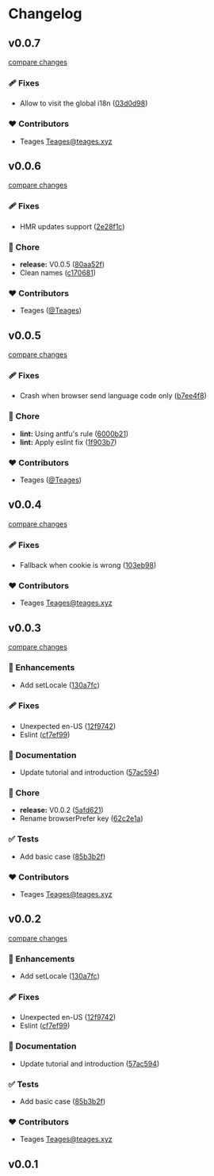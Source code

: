 # Changelog


## v0.0.7

[compare changes](https://github.com/Teages/nuxt-locale-lite/compare/v0.0.6...v0.0.7)

### 🩹 Fixes

- Allow to visit the global i18n ([03d0d98](https://github.com/Teages/nuxt-locale-lite/commit/03d0d98))

### ❤️ Contributors

- Teages <Teages@teages.xyz>

## v0.0.6

[compare changes](https://github.com/Teages/nuxt-locale-lite/compare/v0.0.5...v0.0.6)

### 🩹 Fixes

- HMR updates support ([2e28f1c](https://github.com/Teages/nuxt-locale-lite/commit/2e28f1c))

### 🏡 Chore

- **release:** V0.0.5 ([80aa52f](https://github.com/Teages/nuxt-locale-lite/commit/80aa52f))
- Clean names ([c170681](https://github.com/Teages/nuxt-locale-lite/commit/c170681))

### ❤️ Contributors

- Teages ([@Teages](http://github.com/Teages))

## v0.0.5

[compare changes](https://github.com/Teages/nuxt-locale-lite/compare/v0.0.4...v0.0.5)

### 🩹 Fixes

- Crash when browser send language code only ([b7ee4f8](https://github.com/Teages/nuxt-locale-lite/commit/b7ee4f8))

### 🏡 Chore

- **lint:** Using antfu's rule ([6000b21](https://github.com/Teages/nuxt-locale-lite/commit/6000b21))
- **lint:** Apply eslint fix ([1f903b7](https://github.com/Teages/nuxt-locale-lite/commit/1f903b7))

### ❤️ Contributors

- Teages ([@Teages](http://github.com/Teages))

## v0.0.4

[compare changes](https://github.com/Teages/nuxt-locale-lite/compare/v0.0.3...v0.0.4)

### 🩹 Fixes

- Fallback when cookie is wrong ([103eb98](https://github.com/Teages/nuxt-locale-lite/commit/103eb98))

### ❤️ Contributors

- Teages <Teages@teages.xyz>

## v0.0.3

[compare changes](https://github.com/Teages/nuxt-locale-lite/compare/v0.0.1...v0.0.3)

### 🚀 Enhancements

- Add setLocale ([130a7fc](https://github.com/Teages/nuxt-locale-lite/commit/130a7fc))

### 🩹 Fixes

- Unexpected en-US ([12f9742](https://github.com/Teages/nuxt-locale-lite/commit/12f9742))
- Eslint ([cf7ef99](https://github.com/Teages/nuxt-locale-lite/commit/cf7ef99))

### 📖 Documentation

- Update tutorial and introduction ([57ac594](https://github.com/Teages/nuxt-locale-lite/commit/57ac594))

### 🏡 Chore

- **release:** V0.0.2 ([5afd621](https://github.com/Teages/nuxt-locale-lite/commit/5afd621))
- Rename browserPrefer key ([62c2e1a](https://github.com/Teages/nuxt-locale-lite/commit/62c2e1a))

### ✅ Tests

- Add basic case ([85b3b2f](https://github.com/Teages/nuxt-locale-lite/commit/85b3b2f))

### ❤️ Contributors

- Teages <Teages@teages.xyz>

## v0.0.2

[compare changes](https://github.com/Teages/nuxt-locale-lite/compare/v0.0.1...v0.0.2)

### 🚀 Enhancements

- Add setLocale ([130a7fc](https://github.com/Teages/nuxt-locale-lite/commit/130a7fc))

### 🩹 Fixes

- Unexpected en-US ([12f9742](https://github.com/Teages/nuxt-locale-lite/commit/12f9742))
- Eslint ([cf7ef99](https://github.com/Teages/nuxt-locale-lite/commit/cf7ef99))

### 📖 Documentation

- Update tutorial and introduction ([57ac594](https://github.com/Teages/nuxt-locale-lite/commit/57ac594))

### ✅ Tests

- Add basic case ([85b3b2f](https://github.com/Teages/nuxt-locale-lite/commit/85b3b2f))

### ❤️ Contributors

- Teages <Teages@teages.xyz>

## v0.0.1

